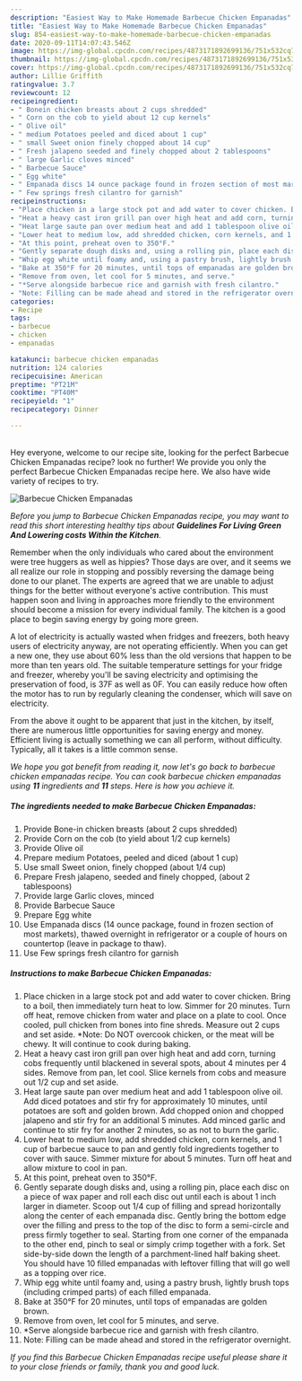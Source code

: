 ```yaml
---
description: "Easiest Way to Make Homemade Barbecue Chicken Empanadas"
title: "Easiest Way to Make Homemade Barbecue Chicken Empanadas"
slug: 854-easiest-way-to-make-homemade-barbecue-chicken-empanadas
date: 2020-09-11T14:07:43.546Z
image: https://img-global.cpcdn.com/recipes/4873171892699136/751x532cq70/barbecue-chicken-empanadas-recipe-main-photo.jpg
thumbnail: https://img-global.cpcdn.com/recipes/4873171892699136/751x532cq70/barbecue-chicken-empanadas-recipe-main-photo.jpg
cover: https://img-global.cpcdn.com/recipes/4873171892699136/751x532cq70/barbecue-chicken-empanadas-recipe-main-photo.jpg
author: Lillie Griffith
ratingvalue: 3.7
reviewcount: 12
recipeingredient:
- " Bonein chicken breasts about 2 cups shredded"
- " Corn on the cob to yield about 12 cup kernels"
- " Olive oil"
- " medium Potatoes peeled and diced about 1 cup"
- " small Sweet onion finely chopped about 14 cup"
- " Fresh jalapeno seeded and finely chopped about 2 tablespoons"
- " large Garlic cloves minced"
- " Barbecue Sauce"
- " Egg white"
- " Empanada discs 14 ounce package found in frozen section of most markets thawed overnight in refrigerator or a couple of hours on countertop leave in package to thaw"
- " Few springs fresh cilantro for garnish"
recipeinstructions:
- "Place chicken in a large stock pot and add water to cover chicken. Bring to a boil, then immediately turn heat to low. Simmer for 20 minutes. Turn off heat, remove chicken from water and place on a plate to cool. Once cooled, pull chicken from bones into fine shreds. Measure out 2 cups and set aside. *Note: Do NOT overcook chicken, or the meat will be chewy. It will continue to cook during baking."
- "Heat a heavy cast iron grill pan over high heat and add corn, turning cobs frequently until blackened in several spots, about 4 minutes per 4 sides. Remove from pan, let cool. Slice kernels from cobs and measure out 1/2 cup and set aside."
- "Heat large saute pan over medium heat and add 1 tablespoon olive oil. Add diced potatoes and stir fry for approximately 10 minutes, until potatoes are soft and golden brown. Add chopped onion and chopped jalapeno and stir fry for an additional 5 minutes. Add minced garlic and continue to stir fry for another 2 minutes, so as not to burn the garlic."
- "Lower heat to medium low, add shredded chicken, corn kernels, and 1 cup of barbecue sauce to pan and gently fold ingredients together to cover with sauce. Simmer mixture for about 5 minutes. Turn off heat and allow mixture to cool in pan."
- "At this point, preheat oven to 350°F."
- "Gently separate dough disks and, using a rolling pin, place each disc on a piece of wax paper and roll each disc out until each is about 1 inch larger in diameter. Scoop out 1/4 cup of filling and spread horizontally along the center of each empanada disc. Gently bring the bottom edge over the filling and press to the top of the disc to form a semi-circle and press firmly together to seal. Starting from one corner of the empanada to the other end, pinch to seal or simply crimp together with a fork. Set side-by-side down the length of a parchment-lined half baking sheet. You should have 10 filled empanadas with leftover filling that will go well as a topping over rice."
- "Whip egg white until foamy and, using a pastry brush, lightly brush tops (including crimped parts) of each filled empanada."
- "Bake at 350°F for 20 minutes, until tops of empanadas are golden brown."
- "Remove from oven, let cool for 5 minutes, and serve."
- "*Serve alongside barbecue rice and garnish with fresh cilantro."
- "Note: Filling can be made ahead and stored in the refrigerator overnight."
categories:
- Recipe
tags:
- barbecue
- chicken
- empanadas

katakunci: barbecue chicken empanadas 
nutrition: 124 calories
recipecuisine: American
preptime: "PT21M"
cooktime: "PT40M"
recipeyield: "1"
recipecategory: Dinner

---
```

<br>
Hey everyone, welcome to our recipe site, looking for the perfect Barbecue Chicken Empanadas recipe? look no further! We provide you only the perfect Barbecue Chicken Empanadas recipe here. We also have wide variety of recipes to try.
<br>


![Barbecue Chicken Empanadas](https://img-global.cpcdn.com/recipes/4873171892699136/751x532cq70/barbecue-chicken-empanadas-recipe-main-photo.jpg)

<i>Before you jump to Barbecue Chicken Empanadas recipe, you may want to read this short interesting healthy tips about 
<strong>Guidelines For Living Green And Lowering costs Within the Kitchen</strong>.</i>
</br>

Remember when the only individuals who cared about the environment were tree huggers as well as hippies? Those days are over, and it seems we all realize our role in stopping and possibly reversing the damage being done to our planet. The experts are agreed that we are unable to adjust things for the better without everyone's active contribution. This must happen soon and living in approaches more friendly to the environment should become a mission for every individual family. The kitchen is a good place to begin saving energy by going more green.

A lot of electricity is actually wasted when fridges and freezers, both heavy users of electricity anyway, are not operating efficiently. When you can get a new one, they use about 60% less than the old versions that happen to be more than ten years old. The suitable temperature settings for your fridge and freezer, whereby you'll be saving electricity and optimising the preservation of food, is 37F as well as 0F. You can easily reduce how often the motor has to run by regularly cleaning the condenser, which will save on electricity.

From the above it ought to be apparent that just in the kitchen, by itself, there are numerous little opportunities for saving energy and money. Efficient living is actually something we can all perform, without difficulty. Typically, all it takes is a little common sense.


<i>We hope you got benefit from reading it, now let's go back to barbecue chicken empanadas recipe. You can cook barbecue chicken empanadas using <strong>11</strong> ingredients and <strong>11</strong> steps. Here is how you achieve it.
</i>

##### The ingredients needed to make Barbecue Chicken Empanadas:

1. Provide  Bone-in chicken breasts (about 2 cups shredded)
1. Provide  Corn on the cob (to yield about 1/2 cup kernels)
1. Provide  Olive oil
1. Prepare  medium Potatoes, peeled and diced (about 1 cup)
1. Use  small Sweet onion, finely chopped (about 1/4 cup)
1. Prepare  Fresh jalapeno, seeded and finely chopped, (about 2 tablespoons)
1. Provide  large Garlic cloves, minced
1. Provide  Barbecue Sauce
1. Prepare  Egg white
1. Use  Empanada discs (14 ounce package, found in frozen section of most markets), thawed overnight in refrigerator or a couple of hours on countertop (leave in package to thaw).
1. Use  Few springs fresh cilantro for garnish


##### Instructions to make Barbecue Chicken Empanadas:

1. Place chicken in a large stock pot and add water to cover chicken. Bring to a boil, then immediately turn heat to low. Simmer for 20 minutes. Turn off heat, remove chicken from water and place on a plate to cool. Once cooled, pull chicken from bones into fine shreds. Measure out 2 cups and set aside. *Note: Do NOT overcook chicken, or the meat will be chewy. It will continue to cook during baking.
1. Heat a heavy cast iron grill pan over high heat and add corn, turning cobs frequently until blackened in several spots, about 4 minutes per 4 sides. Remove from pan, let cool. Slice kernels from cobs and measure out 1/2 cup and set aside.
1. Heat large saute pan over medium heat and add 1 tablespoon olive oil. Add diced potatoes and stir fry for approximately 10 minutes, until potatoes are soft and golden brown. Add chopped onion and chopped jalapeno and stir fry for an additional 5 minutes. Add minced garlic and continue to stir fry for another 2 minutes, so as not to burn the garlic.
1. Lower heat to medium low, add shredded chicken, corn kernels, and 1 cup of barbecue sauce to pan and gently fold ingredients together to cover with sauce. Simmer mixture for about 5 minutes. Turn off heat and allow mixture to cool in pan.
1. At this point, preheat oven to 350°F.
1. Gently separate dough disks and, using a rolling pin, place each disc on a piece of wax paper and roll each disc out until each is about 1 inch larger in diameter. Scoop out 1/4 cup of filling and spread horizontally along the center of each empanada disc. Gently bring the bottom edge over the filling and press to the top of the disc to form a semi-circle and press firmly together to seal. Starting from one corner of the empanada to the other end, pinch to seal or simply crimp together with a fork. Set side-by-side down the length of a parchment-lined half baking sheet. You should have 10 filled empanadas with leftover filling that will go well as a topping over rice.
1. Whip egg white until foamy and, using a pastry brush, lightly brush tops (including crimped parts) of each filled empanada.
1. Bake at 350°F for 20 minutes, until tops of empanadas are golden brown.
1. Remove from oven, let cool for 5 minutes, and serve.
1. *Serve alongside barbecue rice and garnish with fresh cilantro.
1. Note: Filling can be made ahead and stored in the refrigerator overnight.


<i>If you find this Barbecue Chicken Empanadas recipe useful please share it to your close friends or family, thank you and good luck.</i>
